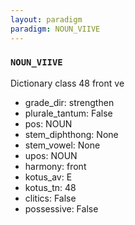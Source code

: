 ```yaml
---
layout: paradigm
paradigm: NOUN_VIIVE
---
```

### ` NOUN_VIIVE `

Dictionary class 48 front ve
* grade_dir: strengthen
* plurale_tantum: False
* pos: NOUN
* stem_diphthong: None
* stem_vowel: None
* upos: NOUN
* harmony: front
* kotus_av: E
* kotus_tn: 48
* clitics: False
* possessive: False
